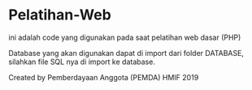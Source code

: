 # Pelatihan-Web
ini adalah code yang digunakan pada saat pelatihan web dasar (PHP)

Database yang akan digunakan dapat di import dari folder DATABASE, silahkan file SQL nya di import ke database.

Created by Pemberdayaan Anggota (PEMDA) HMIF 2019

